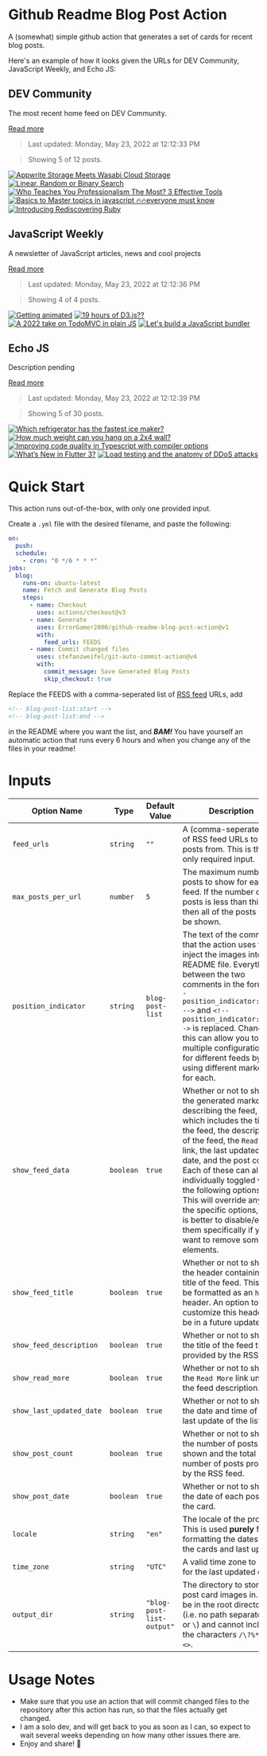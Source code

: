 # Github Readme Blog Post Action

A (somewhat) simple github action that generates a set of cards for recent blog posts.

Here's an example of how it looks given the URLs for DEV Community, JavaScript Weekly, and Echo JS:

<!-- post-list:start -->
## DEV Community

The most recent home feed on DEV Community.

[Read more](https://dev.to)
> Last updated: Monday, May 23, 2022 at 12:12:33 PM

> Showing 5 of 12 posts.

[![Appwrite Storage Meets Wasabi Cloud Storage](https://raw.githubusercontent.com/ErrorGamer2000/github-readme-blog-post-action/main/generated_files/DEV_Community/Appwrite_Storage_Meets_Wasabi_Cloud_Storage.svg)](https://dev.to/appwrite/appwrite-storage-meets-wasabi-cloud-storage-g4p)
[![Linear, Random or Binary Search](https://raw.githubusercontent.com/ErrorGamer2000/github-readme-blog-post-action/main/generated_files/DEV_Community/Linear__Random_or_Binary_Search.svg)](https://dev.to/vulcanwm/linear-random-or-binary-search-5pb)
[![Who Teaches You Professionalism The Most? 3 Effective Tools](https://raw.githubusercontent.com/ErrorGamer2000/github-readme-blog-post-action/main/generated_files/DEV_Community/Who_Teaches_You_Professionalism_The_Most__3_Effective_Tools.svg)](https://dev.to/motivatedman/who-teaches-you-professionalism-the-most-3-effective-tools-5gd4)
[![Basics to Master topics in javascript 🔥🔥everyone must know](https://raw.githubusercontent.com/ErrorGamer2000/github-readme-blog-post-action/main/generated_files/DEV_Community/Basics_to_Master_topics_in_javascript_🔥🔥everyone_must_know.svg)](https://dev.to/ranaharoon3222/basics-to-master-topics-in-javascript-everyone-must-know-3p23)
[![Introducing Rediscovering Ruby](https://raw.githubusercontent.com/ErrorGamer2000/github-readme-blog-post-action/main/generated_files/DEV_Community/Introducing_Rediscovering_Ruby.svg)](https://dev.to/ridhwana/introducing-rediscovering-ruby-53bk)


## JavaScript Weekly

A newsletter of JavaScript articles, news and cool projects

[Read more](https://javascriptweekly.com/)
> Last updated: Monday, May 23, 2022 at 12:12:36 PM

> Showing 4 of 4 posts.

[![Getting animated](https://raw.githubusercontent.com/ErrorGamer2000/github-readme-blog-post-action/main/generated_files/JavaScript_Weekly/Getting_animated.svg)](https://javascriptweekly.com/issues/590)
[![19 hours of D3.js??](https://raw.githubusercontent.com/ErrorGamer2000/github-readme-blog-post-action/main/generated_files/JavaScript_Weekly/19_hours_of_D3.js__.svg)](https://javascriptweekly.com/issues/589)
[![A 2022 take on TodoMVC in plain JS](https://raw.githubusercontent.com/ErrorGamer2000/github-readme-blog-post-action/main/generated_files/JavaScript_Weekly/A_2022_take_on_TodoMVC_in_plain_JS.svg)](https://javascriptweekly.com/issues/588)
[![Let's build a JavaScript bundler](https://raw.githubusercontent.com/ErrorGamer2000/github-readme-blog-post-action/main/generated_files/JavaScript_Weekly/Let's_build_a_JavaScript_bundler.svg)](https://javascriptweekly.com/issues/587)


## Echo JS

Description pending

[Read more](
http://www.echojs.com
)
> Last updated: Monday, May 23, 2022 at 12:12:39 PM

> Showing 5 of 30 posts.

[![
Which refrigerator has the fastest ice maker?
](https://raw.githubusercontent.com/ErrorGamer2000/github-readme-blog-post-action/main/generated_files/_Echo_JS_/_Which_refrigerator_has_the_fastest_ice_maker__.svg)](
http://www.echojs.com/news/40712
)
[![
How much weight can you hang on a 2x4 wall?
](https://raw.githubusercontent.com/ErrorGamer2000/github-readme-blog-post-action/main/generated_files/_Echo_JS_/_How_much_weight_can_you_hang_on_a_2x4_wall__.svg)](
http://www.echojs.com/news/40711
)
[![Improving code quality in Typescript with compiler options](https://raw.githubusercontent.com/ErrorGamer2000/github-readme-blog-post-action/main/generated_files/_Echo_JS_/Improving_code_quality_in_Typescript_with_compiler_options.svg)](https://blog.openreplay.com/improving-code-quality-in-typescript-with-compiler-options)
[![What’s New in Flutter 3?](https://raw.githubusercontent.com/ErrorGamer2000/github-readme-blog-post-action/main/generated_files/_Echo_JS_/What’s_New_in_Flutter_3_.svg)](https://dev.to/aglowiditsolutions/whats-new-in-flutter-3-1i4b)
[![Load testing and the anatomy of DDoS attacks](https://raw.githubusercontent.com/ErrorGamer2000/github-readme-blog-post-action/main/generated_files/_Echo_JS_/Load_testing_and_the_anatomy_of_DDoS_attacks.svg)](https://creotip.io/posts/load-testing-and-the-anatomy-of-ddos-attacks)


<!-- post-list:end -->

# Quick Start

This action runs out-of-the-box, with only one provided input.

Create a `.yml` file with the desired filename, and paste the following:

```yml
on:
  push:
  schedule:
    - cron: "0 */6 * * *"
jobs:
  blog:
    runs-on: ubuntu-latest
    name: Fetch and Generate Blog Posts
    steps:
      - name: Checkout
        uses: actions/checkout@v3
      - name: Generate
        uses: ErrorGamer2000/github-readme-blog-post-action@v1
        with:
          feed_urls: FEEDS
      - name: Commit changed files
        uses: stefanzweifel/git-auto-commit-action@v4
        with:
          commit_message: Save Generated Blog Posts
          skip_checkout: true
```

Replace the FEEDS with a comma-seperated list of [RSS feed](https://rss.com/blog/how-do-rss-feeds-work/) URLs, add

```md
<!-- blog-post-list:start -->
<!-- blog-post-list:end -->
```

in the README where you want the list, and **_BAM!_** You have yourself an automatic action that runs every 6 hours and when you change any of the files in your readme!

# Inputs

<table>
  <thead>
    <tr>
      <th>Option Name</th>
      <th>Type</th>
      <th>Default Value</th>
      <th>Description</th>
    </tr>
  </thead>
  <tbody>
    <tr>
      <td><code>feed_urls</code></td>
      <td><code>string</code></td>
      <td><code>""</code></td>
      <td>A (comma-seperated) list of RSS feed URLs to load posts from. This is the only required input.</td>
    </tr>
    <tr>
      <td><code>max_posts_per_url</code></td>
      <td><code>number</code></td>
      <td><code>5</code></td>
      <td>The maximum number of posts to show for each feed. If the number of posts is less than this, then all of the posts will be shown.</td>
    </tr>
    <tr>
      <td><code>position_indicator</code></td>
      <td><code>string</code></td>
      <td><code>blog-post-list</code></td>
      <td>The text of the comments that the action uses to inject the images into the README file. Everything between the two comments in the form <code>&lt;!-- position_indicator:start --&gt;</code> and <code>&lt;!-- position_indicator:end --&gt;</code> is replaced. Changing this can allow you to use multiple configurations for different feeds by using different markers for each.</td>
    </tr>
    <tr>
      <td><code>show_feed_data</code></td>
      <td><code>boolean</code></td>
      <td><code>true</code></td>
      <td>Whether or not to show the generated markdown describing the feed, which includes the title of the feed, the description of the feed, the <code>Read More</code> link, the last updated date, and the post count. Each of these can also be individually toggled with the following options. This will override any of the specific options, so it is better to disable/enable them specifically if you want to remove some elements.</td>
    </tr>
    <tr>
      <td><code>show_feed_title</code></td>
      <td><code>boolean</code></td>
      <td><code>true</code></td>
      <td>Whether or not to show the header containing the title of the feed. This will be formatted as an <code>h2</code> header. An option to customize this header will be in a future update.</td>
    </tr>
    <tr>
      <td><code>show_feed_description</code></td>
      <td><code>boolean</code></td>
      <td><code>true</code></td>
      <td>Whether or not to show the title of the feed that is provided by the RSS feed.</td>
    </tr>
    <tr>
      <td><code>show_read_more</code></td>
      <td><code>boolean</code></td>
      <td><code>true</code></td>
      <td>Whether or not to show the <code>Read More</code> link under the feed description.</td>
    </tr>
    <tr>
      <td><code>show_last_updated_date</code></td>
      <td><code>boolean</code></td>
      <td><code>true</code></td>
      <td>Whether or not to show the date and time of the last update of the list.</td>
    </tr>
    <tr>
      <td><code>show_post_count</code></td>
      <td><code>boolean</code></td>
      <td><code>true</code></td>
      <td>Whether or not to show the number of posts shown and the total number of posts provided by the RSS feed.</td>
    </tr>
    <tr>
      <td><code>show_post_date</code></td>
      <td><code>boolean</code></td>
      <td><code>true</code></td>
      <td>Whether or not to show the date of each post on the card.</td>
    </tr>
    <tr>
      <td><code>locale</code></td>
      <td><code>string</code></td>
      <td><code>"en"</code></td>
      <td>The locale of the project. This is used <strong>purely</strong> for formatting the dates of the cards and last update.</td>
    </tr>
    <tr>
      <td><code>time_zone</code></td>
      <td><code>string</code></td>
      <td><code>"UTC"</code></td>
      <td>A valid time zone to use for the last updated date.</td>
    </tr>
    <tr>
      <td><code>output_dir</code></td>
      <td><code>string</code></td>
      <td><code>"blog-post-list-output"</code></td>
      <td>The directory to store the post card images in. Must be in the root directory (i.e. no path separators <code>/</code> or <code>\</code>) and cannot include the characters <code>/\?%*:|"&lt;&gt;</code>.</td>
    </tr>
<!--
    <tr>
      <td><code></code></td>
      <td><cde></cde></td>
      <td><code></code></td>
      <td></td>
    </tr>
-->
  </tbody>
</table>

# Usage Notes

- Make sure that you use an action that will commit changed files to the repository after this action has run, so that the files actually get changed.
- I am a solo dev, and will get back to you as soon as I can, so expect to wait several weeks depending on how many other issues there are.
- Enjoy and share! 🤗

